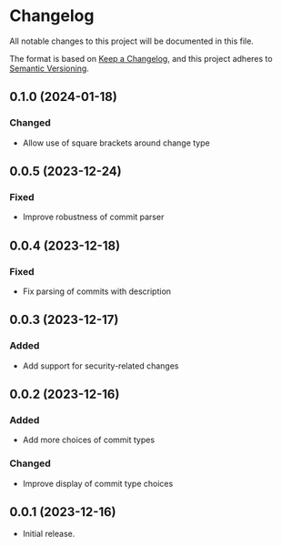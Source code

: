 # Changelog

All notable changes to this project will be documented in this file.

The format is based on [Keep a Changelog](https://keepachangelog.com/en/1.0.0/),
and this project adheres to [Semantic Versioning](https://semver.org/spec/v2.0.0.html).

## 0.1.0 (2024-01-18)

### Changed

- Allow use of square brackets around change type

## 0.0.5 (2023-12-24)

### Fixed

- Improve robustness of commit parser

## 0.0.4 (2023-12-18)

### Fixed

- Fix parsing of commits with description

## 0.0.3 (2023-12-17)

### Added

- Add support for security-related changes

## 0.0.2 (2023-12-16)

### Added

- Add more choices of commit types

### Changed

- Improve display of commit type choices

## 0.0.1 (2023-12-16)

- Initial release.
